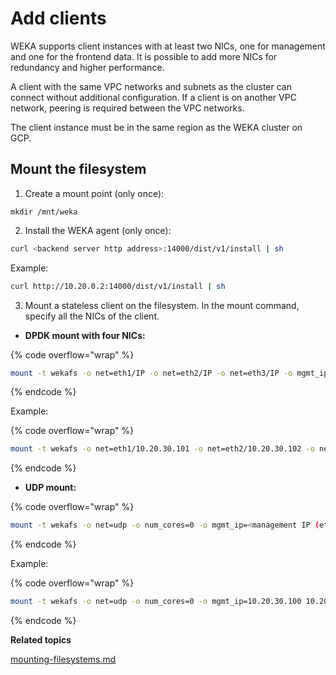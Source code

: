 # Add clients

WEKA supports client instances with at least two NICs, one for management and one for the frontend data. It is possible to add more NICs for redundancy and higher performance.

A client with the same VPC networks and subnets as the cluster can connect without additional configuration. If a client is on another VPC network, peering is required between the VPC networks.

The client instance must be in the same region as the WEKA cluster on GCP.

## Mount the filesystem

1. Create a mount point (only once):&#x20;

```
mkdir /mnt/weka
```

2. Install the WEKA agent (only once):

```bash
curl <backend server http address>:14000/dist/v1/install | sh
```

Example:

```bash
curl http://10.20.0.2:14000/dist/v1/install | sh
```

3. Mount a stateless client on the filesystem. In the mount command, specify all the NICs of the client.

* **DPDK mount with four NICs:**

{% code overflow="wrap" %}
```bash
mount -t wekafs -o net=eth1/IP -o net=eth2/IP -o net=eth3/IP -o mgmt_ip=<management IP (eth0)> <backend server IP address>/<filesystem name> /mnt/weka
```
{% endcode %}

Example:

{% code overflow="wrap" %}
```bash
mount -t wekafs -o net=eth1/10.20.30.101 -o net=eth2/10.20.30.102 -o net=eth3/10.20.30.103 -o mgmt_ip=10.20.30.100 10.20.30.40/fs1 /mnt/weka
```
{% endcode %}

* **UDP mount:**&#x20;

{% code overflow="wrap" %}
```bash
mount -t wekafs -o net=udp -o num_cores=0 -o mgmt_ip=<management IP (eth0)> <backend server IP address>/<filesystem name> /mnt/weka
```
{% endcode %}

Example:

{% code overflow="wrap" %}
```bash
mount -t wekafs -o net=udp -o num_cores=0 -o mgmt_ip=10.20.30.100 10.20.30.40/fs1 /mnt/weka
```
{% endcode %}

**Related topics**

[mounting-filesystems.md](../../fs/mounting-filesystems.md "mention")
